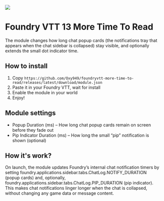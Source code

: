 ![](https://img.shields.io/badge/Foundry-v12-informational) 

# Foundry VTT 13 More Time To Read

The module changes how long chat popup cards (the notifications tray that appears when the chat sidebar is collapsed) stay visible, and optionally extends the small dot indicator time.


## How to install 

1. Copy `https://github.com/Oxy949/foundryvtt-more-time-to-read/releases/latest/download/module.json` 
2. Paste it in your Foundry VTT, wait for install
3. Enable the module in your world
4. Enjoy!

## Module settings

* Popup Duration (ms) – How long chat popup cards remain on screen before they fade out
* Pip Indicator Duration (ms) – How long the small “pip” notification is shown (optional)


## How it's work?

On launch, the module updates Foundry’s internal chat notification timers by setting foundry.applications.sidebar.tabs.ChatLog.NOTIFY_DURATION (popup cards) and, optionally, foundry.applications.sidebar.tabs.ChatLog.PIP_DURATION (pip indicator). This makes chat notifications linger longer when the chat is collapsed, without changing any game data or message content.